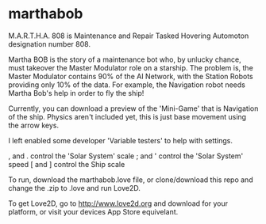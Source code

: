 # marthabob
M.A.R.T.H.A. 808 is Maintenance and Repair Tasked Hovering Automoton designation number 808.


Martha BOB is the story of a maintenance bot who, by unlucky chance, must takeover the Master Modulator role on a starship.
The problem is, the Master Modulator contains 90% of the AI Network, with the Station Robots providing only 10% of the data. 
For example, the Navigation robot needs Martha Bob's help in order to fly the ship!

Currently, you can download a preview of the 'Mini-Game' that is Navigation of the ship. Physics aren't included yet, this is 
just base movement using the arrow keys.

I left enabled some developer 'Variable testers' to help with settings.  

, and . control the 'Solar System' scale
; and ' control the 'Solar System' speed
[ and ] control the Ship scale

To run, download the marthabob.love file, or clone/download this repo and change the .zip to .love and run Love2D.

To get Love2D, go to http://www.love2d.org and download for your platform, or visit your devices App Store equivelant.

